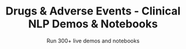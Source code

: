 ---
layout: demopagenew
title: Drugs & Adverse Events - Clinical NLP Demos & Notebooks
seotitle: 'Clinical NLP: Drugs & Adverse Events - John Snow Labs'
subtitle: Run 300+ live demos and notebooks
full_width: true
permalink: /drug_adverse_events
key: demo
article_header:
  type: demo
license: false
mode: immersivebg
show_edit_on_github: false
show_date: false
data:
  sections:  
    - secheader: yes
      secheader:
        - subtitle: Drugs & Adverse Events - Live Demos & Notebooks
          activemenu: drug_adverse_events
      source: yes
      source:           
        - title: Detect drugs and prescriptions
          id: detect_drugs_and_prescriptions
          image: 
              src: /assets/images/Detect_drugs_and_prescriptions.svg
          excerpt: Automatically identify <b>Drug, Dosage, Duration, Form, Frequency, Route,</b> and <b>Strength</b> details in clinical documents using three of our pretrained Spark NLP clinical models.
          actions:
          - text: Live Demo
            type: normal
            url: https://demo.johnsnowlabs.com/healthcare/NER_POSOLOGY/
          - text: Colab
            type: blue_btn
            url: https://colab.research.google.com/github/JohnSnowLabs/spark-nlp-workshop/blob/master/tutorials/streamlit_notebooks/healthcare/NER_POSOLOGY.ipynb
        - title: Detect posology relations
          id: detect_posology_relations
          image: 
              src: /assets/images/Grammar_Analysis.svg
          excerpt: Automatically identify relations between drugs, dosage, duration, frequency and strength using our pretrained clinical Relation Extraction (RE) model.
          actions:
          - text: Live Demo
            type: normal
            url: https://demo.johnsnowlabs.com/healthcare/RE_POSOLOGY/
          - text: Colab
            type: blue_btn
            url: https://colab.research.google.com/github/JohnSnowLabs/spark-nlp-workshop/blob/master/tutorials/streamlit_notebooks/healthcare/RE_POSOLOGY.ipynb
        - title: Extract Drugs and Chemicals
          id: extract_names_of_drugs_chemicals 
          image: 
              src: /assets/images/Extract_the_Names_of_Drugs_Chemicals.svg
          excerpt: This demo shows how Names of Drugs & Chemicals can be detected using a Spark NLP Healthcare NER model.
          actions:
          - text: Live Demo
            type: normal
            url: https://demo.johnsnowlabs.com/healthcare/NER_CHEMD/
          - text: Colab
            type: blue_btn
            url: https://colab.research.google.com/github/JohnSnowLabs/spark-nlp-workshop/blob/master/tutorials/streamlit_notebooks/healthcare/NER_CHEMD.ipynb
        - title: Identify Relations Between Drugs and Adversary Events
          id: identify_relations_between_drugs_and_ade
          image: 
              src: /assets/images/Identify_relations_between_drugs_and_ade.svg
          excerpt: This demo shows how to detect relations between drugs and adverse reactions caused by them.
          actions:
          - text: Live Demo
            type: normal
            url: https://demo.johnsnowlabs.com/healthcare/RE_ADE/
          - text: Colab
            type: blue_btn
            url: https://colab.research.google.com/github/JohnSnowLabs/spark-nlp-workshop/blob/master/tutorials/streamlit_notebooks/healthcare/RE_ADE.ipynb
        - title: Extract conditions and benefits from drug reviews
          id: extract_conditions_benefits_drug_reviews 
          image: 
              src: /assets/images/Extract_conditions_and_benefits_from_drug_reviews.svg
          excerpt: This model shows how to extract conditions and benefits from drug reviews.
          actions:
          - text: Live Demo
            type: normal
            url: https://demo.johnsnowlabs.com/healthcare/NER_SUPPLEMENT_CLINICAL/
          - text: Colab
            type: blue_btn
            url: https://colab.research.google.com/github/JohnSnowLabs/spark-nlp-workshop/blob/master/tutorials/streamlit_notebooks/healthcare/NER_SUPPLEMENT_CLINICAL.ipynb
        - title: Detect Drug Chemicals 
          id: detect_drug_chemicals   
          image: 
              src: /assets/images/Detect_Drug_Chemicals.svg
          excerpt: Automatically identify drug chemicals in clinical documents using the pretrained Spark NLP clinical models.
          actions:
          - text: Live Demo
            type: normal
            url: https://demo.johnsnowlabs.com/healthcare/NER_DRUGS/
          - text: Colab
            type: blue_btn
            url: https://colab.research.google.com/github/JohnSnowLabs/spark-nlp-workshop/blob/master/tutorials/streamlit_notebooks/healthcare/NER_DRUGS.ipynb
        - title: Detect ADE-related texts
          id: detect_ade_related_texts   
          image: 
              src: /assets/images/Detect_ADE_related_texts.svg
          excerpt: This model classifies texts as containing or not containing adverse drug events description.
          actions:
          - text: Live Demo
            type: normal
            url: https://demo.johnsnowlabs.com/healthcare/CLASSIFICATION_ADE/
          - text: Colab
            type: blue_btn
            url: https://colab.research.google.com/github/JohnSnowLabs/spark-nlp-workshop/blob/master/tutorials/Certification_Trainings/Healthcare/16.Adverse_Drug_Event_ADE_NER_and_Classifier.ipynb    
---